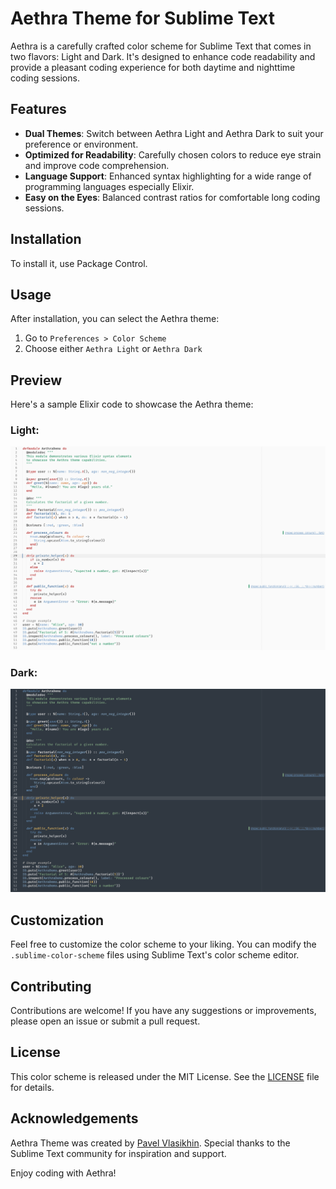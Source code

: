 # Aethra Theme for Sublime Text

Aethra is a carefully crafted color scheme for Sublime Text that comes in two flavors: Light and Dark.
It's designed to enhance code readability and provide a pleasant coding experience for both daytime and nighttime coding sessions.

## Features

- **Dual Themes**: Switch between Aethra Light and Aethra Dark to suit your preference or environment.
- **Optimized for Readability**: Carefully chosen colors to reduce eye strain and improve code comprehension.
- **Language Support**: Enhanced syntax highlighting for a wide range of programming languages especially Elixir.
- **Easy on the Eyes**: Balanced contrast ratios for comfortable long coding sessions.

## Installation

To install it, use Package Control.

## Usage

After installation, you can select the Aethra theme:

1. Go to `Preferences > Color Scheme`
2. Choose either `Aethra Light` or `Aethra Dark`

## Preview

Here's a sample Elixir code to showcase the Aethra theme:

### Light:
![Aethra Light](Aethra-Light.png)


### Dark:
![Aethra Dark](Aethra-Dark.png)

## Customization

Feel free to customize the color scheme to your liking. You can modify the `.sublime-color-scheme` files using Sublime Text's color scheme editor.

## Contributing

Contributions are welcome! If you have any suggestions or improvements, please open an issue or submit a pull request.

## License

This color scheme is released under the MIT License. See the [LICENSE](LICENSE) file for details.

## Acknowledgements

Aethra Theme was created by [Pavel Vlasikhin](https://www.vlasikhin.com/). Special thanks to the Sublime Text community for inspiration and support.

Enjoy coding with Aethra!
